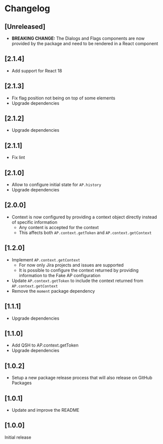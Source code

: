 # Changelog

## [Unreleased]

- **BREAKING CHANGE:** The Dialogs and Flags components are now provided by the package and need to be rendered in a React component

## [2.1.4]

- Add support for React 18

## [2.1.3]

- Fix flag position not being on top of some elements
- Upgrade dependencies

## [2.1.2]

- Upgrade dependencies

## [2.1.1]

- Fix lint

## [2.1.0]

- Allow to configure initial state for `AP.history`
- Upgrade dependencies

## [2.0.0]

- Context is now configured by providing a context object directly instead of specific information
  - Any content is accepted for the context
  - This affects both `AP.context.getToken` and `AP.context.getContext`

## [1.2.0]

- Implement `AP.context.getContext`
  - For now only Jira projects and issues are supported
  - It is possible to configure the context returned by providing information to the Fake AP configuration
- Update `AP.context.getToken` to include the context returned from `AP.context.getContext`
- Remove the `moment` package dependency

## [1.1.1]

- Upgrade dependencies

## [1.1.0]

- Add QSH to AP.context.getToken
- Upgrade dependencies

## [1.0.2]

- Setup a new package release process that will also release on GitHub Packages

## [1.0.1]

- Update and improve the README

## [1.0.0]

Initial release
